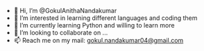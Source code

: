 - 👋 Hi, I’m @GokulAnithaNandakumar
- 👀 I’m interested in learning different languages and coding them
- 🌱 I’m currently learning Python and willing to learn more
- 💞️ I’m looking to collaborate on ...
- 📫 Reach me on my mail: gokul.nandakumar04@gmail.com

<!---
GokulAnithaNandakumar/GokulAnithaNandakumar is a ✨ special ✨ repository because its `README.md` (this file) appears on your GitHub profile.
You can click the Preview link to take a look at your changes.
--->

